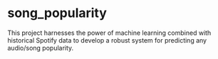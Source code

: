 # song_popularity
This project harnesses the power of machine learning combined with historical Spotify data to develop a robust system for predicting any audio/song popularity. 
